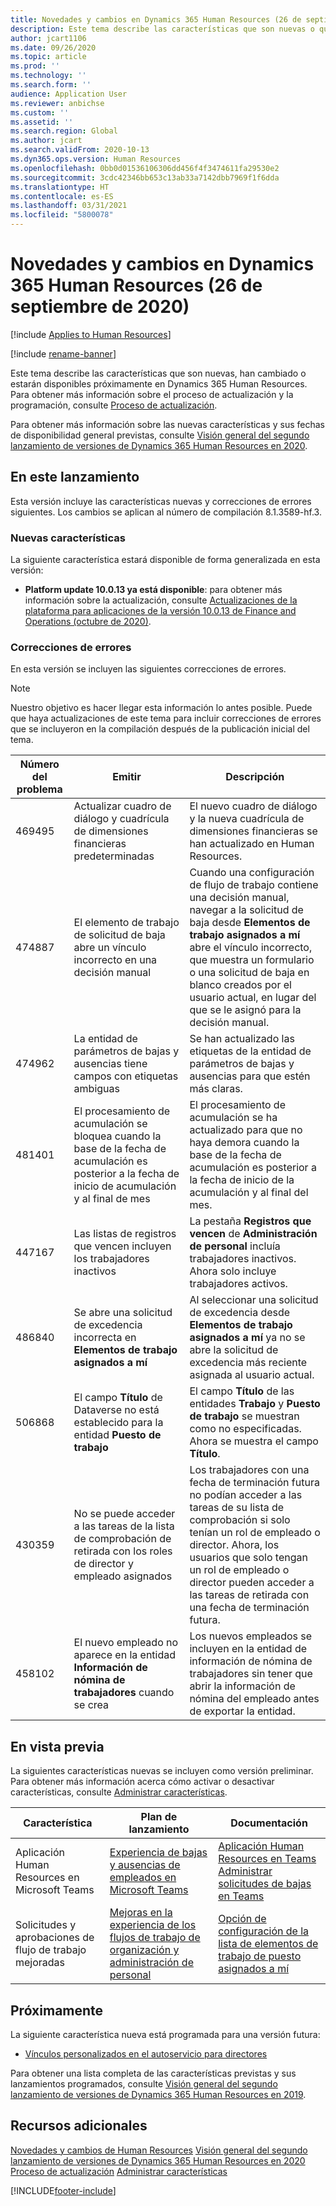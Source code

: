 ```yaml
---
title: Novedades y cambios en Dynamics 365 Human Resources (26 de septiembre de 2020)
description: Este tema describe las características que son nuevas o que se han cambiado en Microsoft Dynamics 365 Human Resources para el 26 de septiembre de 2020.
author: jcart1106
ms.date: 09/26/2020
ms.topic: article
ms.prod: ''
ms.technology: ''
ms.search.form: ''
audience: Application User
ms.reviewer: anbichse
ms.custom: ''
ms.assetid: ''
ms.search.region: Global
ms.author: jcart
ms.search.validFrom: 2020-10-13
ms.dyn365.ops.version: Human Resources
ms.openlocfilehash: 0bb0d01536106306dd456f4f3474611fa29530e2
ms.sourcegitcommit: 3cdc42346bb653c13ab33a7142dbb7969f1f6dda
ms.translationtype: HT
ms.contentlocale: es-ES
ms.lasthandoff: 03/31/2021
ms.locfileid: "5800078"
---
```

# <a name="whats-new-or-changed-in-dynamics-365-human-resources-september-26-2020"></a>Novedades y cambios en Dynamics 365 Human Resources (26 de septiembre de 2020)

[!include [Applies to Human Resources](../includes/applies-to-hr.md)]

[!include [rename-banner](~/includes/cc-data-platform-banner.md)]

Este tema describe las características que son nuevas, han cambiado o estarán disponibles próximamente en Dynamics 365 Human Resources. Para obtener más información sobre el proceso de actualización y la programación, consulte [Proceso de actualización](hr-admin-setup-update-process.md).

Para obtener más información sobre las nuevas características y sus fechas de disponibilidad general previstas, consulte [Visión general del segundo lanzamiento de versiones de Dynamics 365 Human Resources en 2020](https://docs.microsoft.com/dynamics365-release-plan/2020wave2/human-resources/dynamics365-human-resources/).

## <a name="in-this-release"></a>En este lanzamiento

Esta versión incluye las características nuevas y correcciones de errores siguientes. Los cambios se aplican al número de compilación 8.1.3589-hf.3.

### <a name="new-features"></a>Nuevas características

La siguiente característica estará disponible de forma generalizada en esta versión:

- **Platform update 10.0.13 ya está disponible**: para obtener más información sobre la actualización, consulte [Actualizaciones de la plataforma para aplicaciones de la versión 10.0.13 de Finance and Operations (octubre de 2020)](https://docs.microsoft.com/dynamics365/fin-ops-core/dev-itpro/get-started/whats-new-platform-updates-10-0-13).

### <a name="bug-fixes"></a>Correcciones de errores

En esta versión se incluyen las siguientes correcciones de errores.

> [!NOTE]
> Nuestro objetivo es hacer llegar esta información lo antes posible. Puede que haya actualizaciones de este tema para incluir correcciones de errores que se incluyeron en la compilación después de la publicación inicial del tema.

| Número del problema | Emitir | Descripción |
| --- | --- | --- |
| 469495 | Actualizar cuadro de diálogo y cuadrícula de dimensiones financieras predeterminadas | El nuevo cuadro de diálogo y la nueva cuadrícula de dimensiones financieras se han actualizado en Human Resources. |
| 474887 | El elemento de trabajo de solicitud de baja abre un vínculo incorrecto en una decisión manual | Cuando una configuración de flujo de trabajo contiene una decisión manual, navegar a la solicitud de baja desde **Elementos de trabajo asignados a mí** abre el vínculo incorrecto, que muestra un formulario o una solicitud de baja en blanco creados por el usuario actual, en lugar del que se le asignó para la decisión manual. |
| 474962 | La entidad de parámetros de bajas y ausencias tiene campos con etiquetas ambiguas | Se han actualizado las etiquetas de la entidad de parámetros de bajas y ausencias para que estén más claras. |
| 481401 | El procesamiento de acumulación se bloquea cuando la base de la fecha de acumulación es posterior a la fecha de inicio de acumulación y al final de mes | El procesamiento de acumulación se ha actualizado para que no haya demora cuando la base de la fecha de acumulación es posterior a la fecha de inicio de la acumulación y al final del mes. |
| 447167 | Las listas de registros que vencen incluyen los trabajadores inactivos | La pestaña **Registros que vencen** de **Administración de personal** incluía trabajadores inactivos. Ahora solo incluye trabajadores activos. |
| 486840 | Se abre una solicitud de excedencia incorrecta en **Elementos de trabajo asignados a mí** | Al seleccionar una solicitud de excedencia desde **Elementos de trabajo asignados a mí** ya no se abre la solicitud de excedencia más reciente asignada al usuario actual. |
| 506868 | El campo **Título** de Dataverse no está establecido para la entidad **Puesto de trabajo** | El campo **Título** de las entidades **Trabajo** y **Puesto de trabajo** se muestran como no especificadas. Ahora se muestra el campo **Título**. |
| 430359 | No se puede acceder a las tareas de la lista de comprobación de retirada con los roles de director y empleado asignados | Los trabajadores con una fecha de terminación futura no podían acceder a las tareas de su lista de comprobación si solo tenían un rol de empleado o director. Ahora, los usuarios que solo tengan un rol de empleado o director pueden acceder a las tareas de retirada con una fecha de terminación futura. |
| 458102 | El nuevo empleado no aparece en la entidad **Información de nómina de trabajadores** cuando se crea | Los nuevos empleados se incluyen en la entidad de información de nómina de trabajadores sin tener que abrir la información de nómina del empleado antes de exportar la entidad. |

## <a name="in-preview"></a>En vista previa

La siguientes características nuevas se incluyen como versión preliminar. Para obtener más información acerca cómo activar o desactivar características, consulte [Administrar características](hr-admin-manage-features.md).

| Característica | Plan de lanzamiento | Documentación |
| --- | --- | --- |
| Aplicación Human Resources en Microsoft Teams | [Experiencia de bajas y ausencias de empleados en Microsoft Teams](https://docs.microsoft.com/dynamics365-release-plan/2020wave1/dynamics365-human-resources/employee-leave-absence-experience-teams) | [Aplicación Human Resources en Teams](https://go.microsoft.com/fwlink/?linkid=2127841)<br>[Administrar solicitudes de bajas en Teams](hr-teams-leave-app.md) |
| Solicitudes y aprobaciones de flujo de trabajo mejoradas | [Mejoras en la experiencia de los flujos de trabajo de organización y administración de personal](https://docs.microsoft.com/dynamics365-release-plan/2020wave2/human-resources/dynamics365-human-resources/organization-personnel-management-workflow-experience-enhancements) | [Opción de configuración de la lista de elementos de trabajo de puesto asignados a mí](https://docs.microsoft.com/dynamics365/human-resources/hr-whats-new-2020-09-03#configuration-option-to-position-work-items-assigned-to-me-list-477004) |

## <a name="coming-soon"></a>Próximamente

La siguiente característica nueva está programada para una versión futura:

- [Vínculos personalizados en el autoservicio para directores](https://docs.microsoft.com/dynamics365-release-plan/2020wave2/human-resources/dynamics365-human-resources/custom-links-manager-self-service)

Para obtener una lista completa de las características previstas y sus lanzamientos programados, consulte [Visión general del segundo lanzamiento de versiones de Dynamics 365 Human Resources en 2019](https://docs.microsoft.com/dynamics365-release-plan/2019wave2/dynamics365-human-resources/).

## <a name="additional-resources"></a>Recursos adicionales

[Novedades y cambios de Human Resources](hr-admin-whats-new.md)
[Visión general del segundo lanzamiento de versiones de Dynamics 365 Human Resources en 2020](https://docs.microsoft.com/dynamics365-release-plan/2020wave2/human-resources/dynamics365-human-resources/)
[Proceso de actualización](hr-admin-setup-update-process.md)
[Administrar características](hr-admin-manage-features.md)


[!INCLUDE[footer-include](../includes/footer-banner.md)]